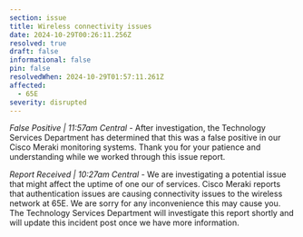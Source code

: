```yaml
---
section: issue
title: Wireless connectivity issues
date: 2024-10-29T00:26:11.256Z
resolved: true
draft: false
informational: false
pin: false
resolvedWhen: 2024-10-29T01:57:11.261Z
affected:
  - 65E
severity: disrupted
---
```

*False Positive | 11:57am Central* - After investigation, the Technology Services Department has determined that this was a false positive in our Cisco Meraki monitoring systems. Thank you for your patience and understanding while we worked through this issue report.

*Report Received | 10:27am Central* - We are investigating a potential issue that might affect the uptime of one our of services. Cisco Meraki reports that authentication issues are causing connectivity issues to the wireless network at 65E. We are sorry for any inconvenience this may cause you. The Technology Services Department will investigate this report shortly and will update this incident post once we have more information.